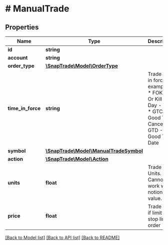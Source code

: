 # # ManualTrade

## Properties

Name | Type | Description | Notes
------------ | ------------- | ------------- | -------------
**id** | **string** |  | [optional]
**account** | **string** |  | [optional]
**order_type** | [**\SnapTrade\Model\OrderType**](OrderType.md) |  | [optional]
**time_in_force** | **string** | Trade time in force examples:   * FOK - Fill Or Kill   * Day - Day   * GTC - Good Til Canceled   * GTD - Good Til Date | [optional]
**symbol** | [**\SnapTrade\Model\ManualTradeSymbol**](ManualTradeSymbol.md) |  | [optional]
**action** | [**\SnapTrade\Model\Action**](Action.md) |  | [optional]
**units** | **float** | Trade Units. Cannot work with notional value. | [optional]
**price** | **float** | Trade Price if limit or stop limit order | [optional]

[[Back to Model list]](../../README.md#models) [[Back to API list]](../../README.md#endpoints) [[Back to README]](../../README.md)
